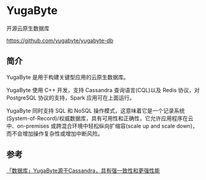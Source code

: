 # YugaByte
开源云原生数据库


https://github.com/yugabyte/yugabyte-db
## 简介

YugaByte 是用于构建关键型应用的云原生数据库。

YugaByte 使用 C++ 开发，支持 Cassandra 查询语言(CQL)以及 Redis 协议，对 PostgreSQL 协议的支持，Spark 应用可在上面运行。

YugaByte 同时支持 SQL 和 NoSQL 操作模式，这意味着它是一个记录系统(System-of-Record)/权威数据库，具有可用性和正确性，它允许应用程序在云中、on-premises 或跨混合环境中轻松纵向扩缩容(scale up and scale down)，而不会增加操作复杂性或增加中断风险。

## 参考
[「数据库」YugaByte源于Cassandra，具有强一致性和更强性能](https://www.toutiao.com/i6860832806969278983/)
